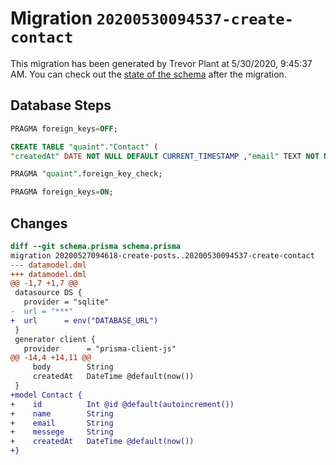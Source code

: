 # Migration `20200530094537-create-contact`

This migration has been generated by Trevor Plant at 5/30/2020, 9:45:37 AM.
You can check out the [state of the schema](./schema.prisma) after the migration.

## Database Steps

```sql
PRAGMA foreign_keys=OFF;

CREATE TABLE "quaint"."Contact" (
"createdAt" DATE NOT NULL DEFAULT CURRENT_TIMESTAMP ,"email" TEXT NOT NULL  ,"id" INTEGER NOT NULL  PRIMARY KEY AUTOINCREMENT,"messege" TEXT NOT NULL  ,"name" TEXT NOT NULL  )

PRAGMA "quaint".foreign_key_check;

PRAGMA foreign_keys=ON;
```

## Changes

```diff
diff --git schema.prisma schema.prisma
migration 20200527094618-create-posts..20200530094537-create-contact
--- datamodel.dml
+++ datamodel.dml
@@ -1,7 +1,7 @@
 datasource DS {
   provider = "sqlite"
-  url = "***"
+  url      = env("DATABASE_URL")
 }
 generator client {
   provider      = "prisma-client-js"
@@ -14,4 +14,11 @@
     body        String
     createdAt   DateTime @default(now())
 }
+model Contact {
+    id          Int @id @default(autoincrement())
+    name        String
+    email       String
+    messege     String
+    createdAt   DateTime @default(now())
+}
```


